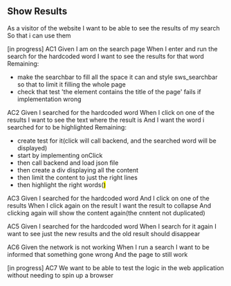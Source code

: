 ## Show Results

As a visitor of the website
I want to be able to see the results of my search
So that i can use them

[in progress]
AC1
Given I am on the search page
When I enter and run the search for the hardcoded word
I want to see the results for that word
Remaining:
- make the searchbar to fill all the space it can and style sws_searchbar so that to limit it filling the whole page
- check that test 'the element contains the title of the page' fails if implementation wrong

AC2
Given I searched for the hardcoded word
When I click on one of the results
I want to see the text where the result is
And I want the word i searched for to be highlighted
Remaining:
- create test for it(click will call backend, and the searched word will be displayed)
- start by implementing onClick
- then call backend and load json file
- then create a div displaying all the content
- then limit the content to just the right lines
- then highlight the right words(<mark>)

AC3
Given I searched for the hardcoded word
And I click on one of the results
When I click again on the result
I want the result to collapse
And clicking again will show the content again(the cnntent not duplicated)


AC5
Given I searched for the hardcoded word
When I search for it again
I want to see just the new results and the old result should disappear

AC6
Given the network is not working
When I run a search
I want to be informed that something gone wrong
And the page to still work

[in progress]
AC7
We want to be able to test the logic in the web application without needing to spin up a browser